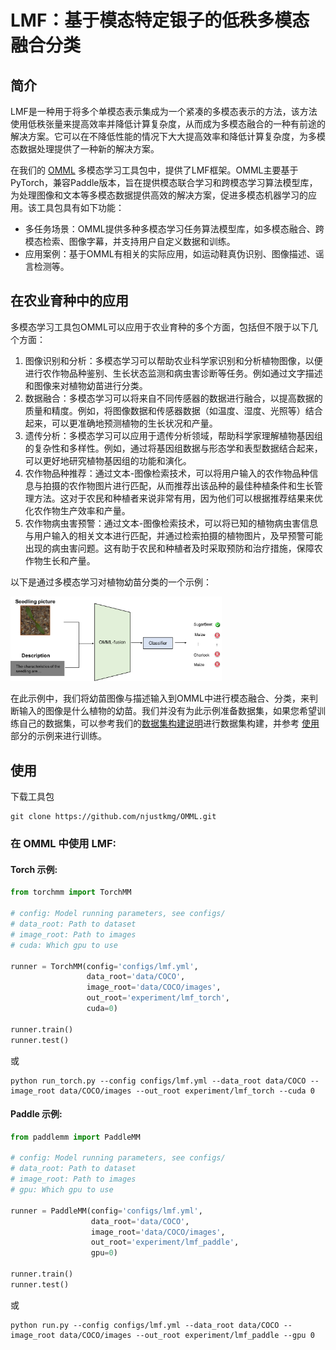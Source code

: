 # LMF：基于模态特定银子的低秩多模态融合分类

## 简介

LMF是一种用于将多个单模态表示集成为一个紧凑的多模态表示的方法，该方法使用低秩张量来提高效率并降低计算复杂度，从而成为多模态融合的一种有前途的解决方案。它可以在不降低性能的情况下大大提高效率和降低计算复杂度，为多模态数据处理提供了一种新的解决方案。

在我们的 [OMML](https://github.com/njustkmg/OMML) 多模态学习工具包中，提供了LMF框架。OMML主要基于PyTorch，兼容Paddle版本，旨在提供模态联合学习和跨模态学习算法模型库，为处理图像和文本等多模态数据提供高效的解决方案，促进多模态机器学习的应用。该工具包具有如下功能：

- 多任务场景：OMML提供多种多模态学习任务算法模型库，如多模态融合、跨模态检索、图像字幕，并支持用户自定义数据和训练。
- 应用案例：基于OMML有相关的实际应用，如运动鞋真伪识别、图像描述、谣言检测等。

## 在农业育种中的应用

多模态学习工具包OMML可以应用于农业育种的多个方面，包括但不限于以下几个方面：

1. 图像识别和分析：多模态学习可以帮助农业科学家识别和分析植物图像，以便进行农作物品种鉴别、生长状态监测和病虫害诊断等任务。例如通过文字描述和图像来对植物幼苗进行分类。
2. 数据融合：多模态学习可以将来自不同传感器的数据进行融合，以提高数据的质量和精度。例如，将图像数据和传感器数据（如温度、湿度、光照等）结合起来，可以更准确地预测植物的生长状况和产量。
3. 遗传分析：多模态学习可以应用于遗传分析领域，帮助科学家理解植物基因组的复杂性和多样性。例如，通过将基因组数据与形态学和表型数据结合起来，可以更好地研究植物基因组的功能和演化。
4. 农作物品种推荐：通过文本-图像检索技术，可以将用户输入的农作物品种信息与拍摄的农作物图片进行匹配，从而推荐出该品种的最佳种植条件和生长管理方法。这对于农民和种植者来说非常有用，因为他们可以根据推荐结果来优化农作物生产效率和产量。
5. 农作物病虫害预警：通过文本-图像检索技术，可以将已知的植物病虫害信息与用户输入的相关文本进行匹配，并通过检索拍摄的植物图片，及早预警可能出现的病虫害问题。这有助于农民和种植者及时采取预防和治疗措施，保障农作物生长和产量。

以下是通过多模态学习对植物幼苗分类的一个示例：

<img src="assets/image-20230426181509011.png" alt="image-20230426181509011" style="zoom:33%;" />

在此示例中，我们将幼苗图像与描述输入到OMML中进行模态融合、分类，来判断输入的图像是什么植物的幼苗。我们并没有为此示例准备数据集，如果您希望训练自己的数据集，可以参考我们的[数据集构建说明](https://github.com/njustkmg/OMML/blob/Pytorch/data/README.md)进行数据集构建，并参考 [使用](#使用) 部分的示例来进行训练。



## 使用

下载工具包

```
git clone https://github.com/njustkmg/OMML.git
```

### 在 OMML 中使用 LMF:

#### Torch 示例:

```python
from torchmm import TorchMM

# config: Model running parameters, see configs/
# data_root: Path to dataset
# image_root: Path to images
# cuda: Which gpu to use

runner = TorchMM(config='configs/lmf.yml',
                 data_root='data/COCO', 
                 image_root='data/COCO/images',
                 out_root='experiment/lmf_torch',
                 cuda=0)

runner.train()
runner.test()
```

或

```
python run_torch.py --config configs/lmf.yml --data_root data/COCO --image_root data/COCO/images --out_root experiment/lmf_torch --cuda 0
```

#### Paddle 示例:

```python
from paddlemm import PaddleMM

# config: Model running parameters, see configs/
# data_root: Path to dataset
# image_root: Path to images
# gpu: Which gpu to use

runner = PaddleMM(config='configs/lmf.yml',
                  data_root='data/COCO', 
                  image_root='data/COCO/images', 
                  out_root='experiment/lmf_paddle',
                  gpu=0)

runner.train()
runner.test()
```

或

```
python run.py --config configs/lmf.yml --data_root data/COCO --image_root data/COCO/images --out_root experiment/lmf_paddle --gpu 0
```

